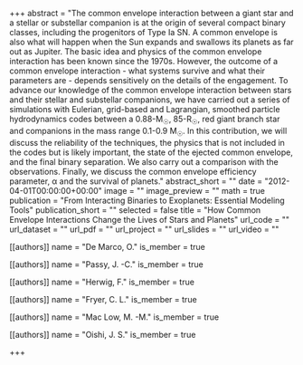 +++
abstract = "The common envelope interaction between a giant star and a stellar or substellar companion is at the origin of several compact binary classes, including the progenitors of Type Ia SN. A common envelope is also what will happen when the Sun expands and swallows its planets as far out as Jupiter. The basic idea and physics of the common envelope interaction has been known since the 1970s. However, the outcome of a common envelope interaction - what systems survive and what their parameters are - depends sensitively on the details of the engagement. To advance our knowledge of the common envelope interaction between stars and their stellar and substellar companions, we have carried out a series of simulations with Eulerian, grid-based and Lagrangian, smoothed particle hydrodynamics codes between a 0.88-M<SUB>☉</SUB>, 85-R<SUB>☉</SUB>, red giant branch star and companions in the mass range 0.1-0.9 M<SUB>☉</SUB>. In this contribution, we will discuss the reliability of the techniques, the physics that is not included in the codes but is likely important, the state of the ejected common envelope, and the final binary separation. We also carry out a comparison with the observations. Finally, we discuss the common envelope efficiency parameter, α and the survival of planets."
abstract_short = ""
date = "2012-04-01T00:00:00+00:00"
image = ""
image_preview = ""
math = true
publication = "From Interacting Binaries to Exoplanets: Essential Modeling Tools"
publication_short = ""
selected = false
title = "How Common Envelope Interactions Change the Lives of Stars and Planets"
url_code = ""
url_dataset = ""
url_pdf = ""
url_project = ""
url_slides = ""
url_video = ""



[[authors]]
    name = "De Marco, O."
    is_member = true


[[authors]]
    name = "Passy, J. -C."
    is_member = true


[[authors]]
    name = "Herwig, F."
    is_member = true


[[authors]]
    name = "Fryer, C. L."
    is_member = true


[[authors]]
    name = "Mac Low, M. -M."
    is_member = true


[[authors]]
    name = "Oishi, J. S."
    is_member = true

+++
 